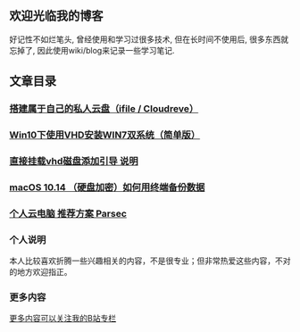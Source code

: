 ## 欢迎光临我的博客

好记性不如烂笔头, 曾经使用和学习过很多技术, 但在长时间不使用后, 很多东西就忘掉了, 因此使用wiki/blog来记录一些学习笔记.

## 文章目录
### [搭建属于自己的私人云盘（ifile / Cloudreve）](https://github.com/liyuanbicy/wiki/wiki/%E6%90%AD%E5%BB%BA%E5%B1%9E%E4%BA%8E%E8%87%AA%E5%B7%B1%E7%9A%84%E7%A7%81%E4%BA%BA%E4%BA%91%E7%9B%98%EF%BC%88ifile---Cloudreve%EF%BC%89)
### [Win10下使用VHD安装WIN7双系统（简单版）](https://demoyun.feishu.cn/docs/doccnIoBVKVMoqiksvdUXgI90yg)
### [直接挂载vhd磁盘添加引导 说明](https://github.com/liyuanbicy/wiki/wiki/%E7%9B%B4%E6%8E%A5%E6%8C%82%E8%BD%BDvhd%E7%A3%81%E7%9B%98%E6%B7%BB%E5%8A%A0%E5%BC%95%E5%AF%BC-%E8%AF%B4%E6%98%8E)
### [macOS 10.14 （硬盘加密）如何用终端备份数据](https://github.com/liyuanbicy/wiki/wiki/macOS-10.14-%EF%BC%88%E7%A1%AC%E7%9B%98%E5%8A%A0%E5%AF%86%EF%BC%89%E5%A6%82%E4%BD%95%E7%94%A8%E7%BB%88%E7%AB%AF%E5%A4%87%E4%BB%BD%E6%95%B0%E6%8D%AE)
### [ 个人云电脑 推荐方案 Parsec](https://github.com/liyuanbicy/wiki/wiki/%E4%B8%AA%E4%BA%BA%E4%BA%91%E7%94%B5%E8%84%91-%E6%8E%A8%E8%8D%90%E6%96%B9%E6%A1%88---Parsec)
### 个人说明
本人比较喜欢折腾一些兴趣相关的内容，不是很专业；但非常热爱这些内容，不对的地方欢迎指正。

### 更多内容

[更多内容可以关注我的B站专栏](https://space.bilibili.com/23874043/article)
